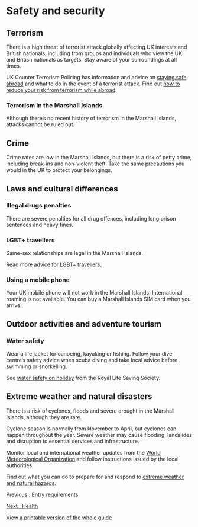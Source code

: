 # Safety and security

## Terrorism

There is a high threat of terrorist attack globally affecting UK interests and British nationals, including from groups and individuals who view the UK and British nationals as targets. Stay aware of your surroundings at all times.

UK Counter Terrorism Policing has information and advice on [staying safe abroad](https://www.counterterrorism.police.uk/safetyadvice/) and what to do in the event of a terrorist attack. Find out [how to reduce your risk from terrorism while abroad](https://www.gov.uk/guidance/reduce-your-risk-from-terrorism-while-abroad).

### Terrorism in the Marshall Islands

Although there’s no recent history of terrorism in the Marshall Islands, attacks cannot be ruled out.

## Crime

Crime rates are low in the Marshall Islands, but there is a risk of petty crime, including break-ins and non-violent theft. Take the same precautions you would in the UK to protect your belongings.

## Laws and cultural differences

### Illegal drugs penalties

There are severe penalties for all drug offences, including long prison sentences and heavy fines.

### LGBT+ travellers

Same-sex relationships are legal in the Marshall Islands.

Read more [advice for LGBT+ travellers](https://www.gov.uk/lesbian-gay-bisexual-and-transgender-foreign-travel-advice).

### Using a mobile phone

Your UK mobile phone will not work in the Marshall Islands. International roaming is not available. You can buy a Marshall Islands SIM card when you arrive.

## Outdoor activities and adventure tourism

### Water safety

Wear a life jacket for canoeing, kayaking or fishing. Follow your dive centre’s safety advice when scuba diving and take local advice before swimming or snorkelling.

See [water safety on holiday](https://www.rlss.org.uk/safety-on-holiday) from the Royal Life Saving Society.

## Extreme weather and natural disasters

There is a risk of cyclones, floods and severe drought in the Marshall Islands, although they are rare.

Cyclone season is normally from November to April, but cyclones can happen throughout the year. Severe weather may cause flooding, landslides and disruption to essential services and infrastructure.

Monitor local and international weather updates from the [World Meteorological Organization](https://severeweather.wmo.int/tc/wnp/index.html) and follow instructions issued by the local authorities.

Find out what you can do to prepare for and respond to [extreme weather and natural hazards](https://www.gov.uk/guidance/tropical-cyclones).

[Previous
:
Entry requirements](/foreign-travel-advice/marshall-islands/entry-requirements)

[Next
:
Health](/foreign-travel-advice/marshall-islands/health)

[View a printable version of the whole guide](/foreign-travel-advice/marshall-islands/print)